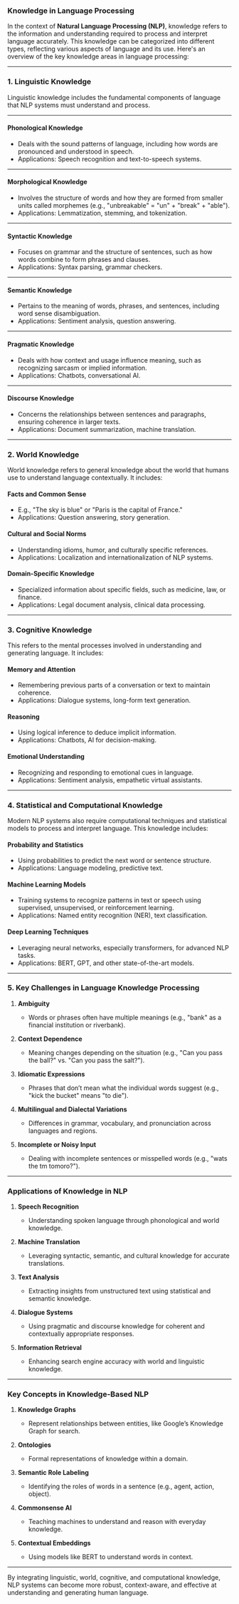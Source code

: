 ### Knowledge in Language Processing

In the context of **Natural Language Processing (NLP)**, knowledge refers to the information and understanding required to process and interpret language accurately. This knowledge can be categorized into different types, reflecting various aspects of language and its use. Here's an overview of the key knowledge areas in language processing:

---

### 1. **Linguistic Knowledge**

Linguistic knowledge includes the fundamental components of language that NLP systems must understand and process.

---
#### **Phonological Knowledge**

- Deals with the sound patterns of language, including how words are pronounced and understood in speech.
- Applications: Speech recognition and text-to-speech systems.
---
#### **Morphological Knowledge**

- Involves the structure of words and how they are formed from smaller units called morphemes (e.g., "unbreakable" = "un" + "break" + "able").
- Applications: Lemmatization, stemming, and tokenization.
---
#### **Syntactic Knowledge**

- Focuses on grammar and the structure of sentences, such as how words combine to form phrases and clauses.
- Applications: Syntax parsing, grammar checkers.
---
#### **Semantic Knowledge**

- Pertains to the meaning of words, phrases, and sentences, including word sense disambiguation.
- Applications: Sentiment analysis, question answering.
---
#### **Pragmatic Knowledge**

- Deals with how context and usage influence meaning, such as recognizing sarcasm or implied information.
- Applications: Chatbots, conversational AI.
---
#### **Discourse Knowledge**

- Concerns the relationships between sentences and paragraphs, ensuring coherence in larger texts.
- Applications: Document summarization, machine translation.

---

### 2. **World Knowledge**

World knowledge refers to general knowledge about the world that humans use to understand language contextually. It includes:

#### **Facts and Common Sense**

- E.g., "The sky is blue" or "Paris is the capital of France."
- Applications: Question answering, story generation.

#### **Cultural and Social Norms**

- Understanding idioms, humor, and culturally specific references.
- Applications: Localization and internationalization of NLP systems.

#### **Domain-Specific Knowledge**

- Specialized information about specific fields, such as medicine, law, or finance.
- Applications: Legal document analysis, clinical data processing.

---

### 3. **Cognitive Knowledge**

This refers to the mental processes involved in understanding and generating language. It includes:

#### **Memory and Attention**

- Remembering previous parts of a conversation or text to maintain coherence.
- Applications: Dialogue systems, long-form text generation.

#### **Reasoning**

- Using logical inference to deduce implicit information.
- Applications: Chatbots, AI for decision-making.

#### **Emotional Understanding**

- Recognizing and responding to emotional cues in language.
- Applications: Sentiment analysis, empathetic virtual assistants.

---

### 4. **Statistical and Computational Knowledge**

Modern NLP systems also require computational techniques and statistical models to process and interpret language. This knowledge includes:

#### **Probability and Statistics**

- Using probabilities to predict the next word or sentence structure.
- Applications: Language modeling, predictive text.

#### **Machine Learning Models**

- Training systems to recognize patterns in text or speech using supervised, unsupervised, or reinforcement learning.
- Applications: Named entity recognition (NER), text classification.

#### **Deep Learning Techniques**

- Leveraging neural networks, especially transformers, for advanced NLP tasks.
- Applications: BERT, GPT, and other state-of-the-art models.

---

### 5. **Key Challenges in Language Knowledge Processing**

1. **Ambiguity**    
    - Words or phrases often have multiple meanings (e.g., "bank" as a financial institution or riverbank).

2. **Context Dependence**
    - Meaning changes depending on the situation (e.g., "Can you pass the ball?" vs. "Can you pass the salt?").

3. **Idiomatic Expressions**
    - Phrases that don’t mean what the individual words suggest (e.g., "kick the bucket" means "to die").

4. **Multilingual and Dialectal Variations**
    - Differences in grammar, vocabulary, and pronunciation across languages and regions.

5. **Incomplete or Noisy Input**    
    - Dealing with incomplete sentences or misspelled words (e.g., "wats the tm tomoro?").

---

### Applications of Knowledge in NLP

1. **Speech Recognition**
    - Understanding spoken language through phonological and world knowledge.

2. **Machine Translation**
    - Leveraging syntactic, semantic, and cultural knowledge for accurate translations.

3. **Text Analysis**    
    - Extracting insights from unstructured text using statistical and semantic knowledge.

4. **Dialogue Systems**    
    - Using pragmatic and discourse knowledge for coherent and contextually appropriate responses.

5. **Information Retrieval**    
    - Enhancing search engine accuracy with world and linguistic knowledge.

---

### Key Concepts in Knowledge-Based NLP

1. **Knowledge Graphs**
    - Represent relationships between entities, like Google’s Knowledge Graph for search.

2. **Ontologies**
    - Formal representations of knowledge within a domain.

3. **Semantic Role Labeling**
    - Identifying the roles of words in a sentence (e.g., agent, action, object).

4. **Commonsense AI**
    - Teaching machines to understand and reason with everyday knowledge.

5. **Contextual Embeddings**
    - Using models like BERT to understand words in context.

---

By integrating linguistic, world, cognitive, and computational knowledge, NLP systems can become more robust, context-aware, and effective at understanding and generating human language.